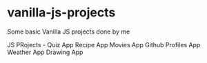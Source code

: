 # vanilla-js-projects
Some basic Vanilla JS projects done by me

JS PRojects - 
Quiz App
Recipe App
Movies App
Github Profiles App
Weather App
Drawing App

